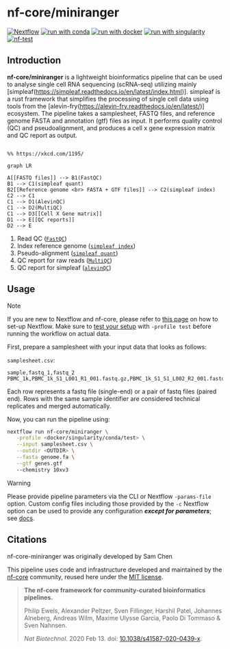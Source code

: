 # nf-core/miniranger

[![Nextflow](https://img.shields.io/badge/nextflow%20DSL2-%E2%89%A524.04.2-23aa62.svg)](https://www.nextflow.io/)
[![run with conda](http://img.shields.io/badge/run%20with-conda-3EB049?labelColor=000000&logo=anaconda)](https://docs.conda.io/en/latest/)
[![run with docker](https://img.shields.io/badge/run%20with-docker-0db7ed?labelColor=000000&logo=docker)](https://www.docker.com/)
[![run with singularity](https://img.shields.io/badge/run%20with-singularity-1d355c.svg?labelColor=000000)](https://sylabs.io/docs/)
[![nf-test](https://img.shields.io/badge/unit_tests-nf--test-337ab7.svg)](https://www.nf-test.com)

## Introduction

**nf-core/miniranger** is a lightweight bioinformatics pipeline that can be used to analyse single cell RNA sequencing (scRNA-seq) utilizing mainly [simpleaf(https://simpleaf.readthedocs.io/en/latest/index.html)]. simpleaf is a rust framework that simplifies the processing of single cell data using tools from the [alevin-fry(https://alevin-fry.readthedocs.io/en/latest/)] ecosystem. The pipeline takes a samplesheet, FASTQ files, and reference genome FASTA and annotation (gtf) files as input. It performs quality control (QC) and pseudoalignment, and produces a cell x gene expression matrix and QC report as output.

```mermaid

%% https://xkcd.com/1195/

graph LR

A[[FASTQ files]] --> B1(FastQC)
B1 --> C1(simpleaf quant)
B2[[Reference genome <br> FASTA + GTF files]] --> C2(simpleaf index)
C2 --> C1
C1 --> D1(AlevinQC)
C1 --> D2(MultiQC)
C1 --> D3[[Cell X Gene matrix]]
D1 --> E[[QC reports]]
D2 --> E

```

1. Read QC ([`FastQC`](https://www.bioinformatics.babraham.ac.uk/projects/fastqc/))
2. Index reference genome ([`simpleaf index`](https://simpleaf.readthedocs.io/en/latest/index-command.html))
3. Pseudo-alignment ([`simpleaf quant`](https://simpleaf.readthedocs.io/en/latest/quant-command.html))
4. QC report for raw reads ([`MultiQC`](http://multiqc.info/))
5. QC report for simpleaf ([`alevinQC`](https://csoneson.github.io/alevinQC/articles/alevinqc.html))


## Usage

> [!NOTE]
> If you are new to Nextflow and nf-core, please refer to [this page](https://nf-co.re/docs/usage/installation) on how to set-up Nextflow. Make sure to [test your setup](https://nf-co.re/docs/usage/introduction#how-to-run-a-pipeline) with `-profile test` before running the workflow on actual data.

First, prepare a samplesheet with your input data that looks as follows:

`samplesheet.csv`:

```csv
sample,fastq_1,fastq_2
PBMC_1k,PBMC_1k_S1_L001_R1_001.fastq.gz,PBMC_1k_S1_S1_L002_R2_001.fastq.gz
```

Each row represents a fastq file (single-end) or a pair of fastq files (paired end). Rows with the same sample identifier are considered technical replicates and merged automatically.

Now, you can run the pipeline using:

```bash
nextflow run nf-core/miniranger \
   -profile <docker/singularity/conda/test> \
   --input samplesheet.csv \
   --outdir <OUTDIR> \
   --fasta genome.fa \
   --gtf genes.gtf
   --chemistry 10xv3
```

> [!WARNING]
> Please provide pipeline parameters via the CLI or Nextflow `-params-file` option. Custom config files including those provided by the `-c` Nextflow option can be used to provide any configuration _**except for parameters**_; see [docs](https://nf-co.re/docs/usage/getting_started/configuration#custom-configuration-files).


## Citations

nf-core-miniranger was originally developed by Sam Chen

This pipeline uses code and infrastructure developed and maintained by the [nf-core](https://nf-co.re) community, reused here under the [MIT license](https://github.com/nf-core/tools/blob/main/LICENSE).

> **The nf-core framework for community-curated bioinformatics pipelines.**
>
> Philip Ewels, Alexander Peltzer, Sven Fillinger, Harshil Patel, Johannes Alneberg, Andreas Wilm, Maxime Ulysse Garcia, Paolo Di Tommaso & Sven Nahnsen.
>
> _Nat Biotechnol._ 2020 Feb 13. doi: [10.1038/s41587-020-0439-x](https://dx.doi.org/10.1038/s41587-020-0439-x).

